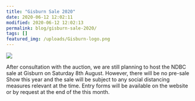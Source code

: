 ```yaml
---
title: "Gisburn Sale 2020"
date: 2020-06-12 12:02:11
modified: 2020-06-12 12:02:13
permalink: blog/gisburn-sale-2020/
tags: []
featured_img: /uploads/Gisburn-logo.png
---
```


![](/uploads/Gisburn-logo.png)

After consultation with the auction, we are still planning to host the NDBC sale at Gisburn on Saturday 8th August. However, there will be no pre-sale Show this year and the sale will be subject to any social distancing measures relevant at the time. Entry forms will be available on the website or by request at the end of the this month.
